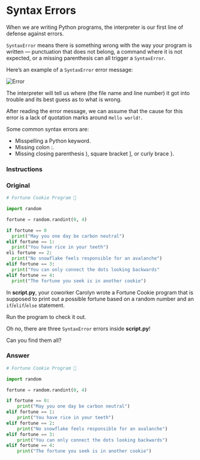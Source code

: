 # Syntax Errors

When we are writing Python programs, the interpreter is our first line of defense against errors.

`SyntaxError` means there is something wrong with the way your program is written — punctuation that does not belong, a command where it is not expected, or a missing parenthesis can all trigger a `SyntaxError`.

Here’s an example of a `SyntaxError` error message:

![Error](https://i.imgur.com/PpC7y2B.png)

The interpreter will tell us where (the file name and line number) it got into trouble and its best guess as to what is wrong.

After reading the error message, we can assume that the cause for this error is a lack of quotation marks around `Hello world!`.

Some common syntax errors are:

* Misspelling a Python keyword.
* Missing colon :.
* Missing closing parenthesis ), square bracket ], or curly brace }.

### Instructions

### Original

```py
# Fortune Cookie Program 🥠

import random

fortune = random.randint(0, 4)

if fortune == 0
  print("May you one day be carbon neutral")
elif fortune == 1:
  print("You have rice in your teeth")
eli fortune == 2:
  print("No snowflake feels responsible for an avalanche")
elif fortune == 3:
  print("You can only connect the dots looking backwards"
elif fortune == 4:
  print("The fortune you seek is in another cookie")
```

In **script.py**, your coworker Carolyn wrote a Fortune Cookie program that is supposed to print out a possible fortune based on a random number and an `if`/`elif`/`else` statement.

Run the program to check it out.

Oh no, there are three `SyntaxError` errors inside **script.py**!

Can you find them all?

### Answer

```py
# Fortune Cookie Program 🥠

import random

fortune = random.randint(0, 4)

if fortune == 0:
    print("May you one day be carbon neutral")
elif fortune == 1:
    print("You have rice in your teeth")
elif fortune == 2:
    print("No snowflake feels responsible for an avalanche")
elif fortune == 3:
    print("You can only connect the dots looking backwards")
elif fortune == 4:
    print("The fortune you seek is in another cookie")
```